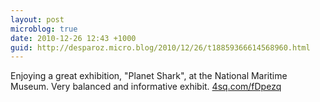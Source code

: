 ```yaml
---
layout: post
microblog: true
date: 2010-12-26 12:43 +1000
guid: http://desparoz.micro.blog/2010/12/26/t18859366614568960.html
---
```

Enjoying a great exhibition, "Planet Shark", at the National Maritime Museum. Very balanced and informative exhibit. [4sq.com/fDpezq](http://4sq.com/fDpezq)
